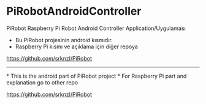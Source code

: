 # PiRobotAndroidController
PiRobot Raspberry Pi Robot Android Controller Application/Uygulaması



* Bu PiRobot projesinin android kısmıdır.
* Raspberry Pi kısmı ve açıklama için diğer repoya

https://github.com/srknzl/PiRobot
<hr>
* This is the android part of PiRobot project
* For Raspberry Pi part and explanation go to other repo  

https://github.com/srknzl/PiRobot
